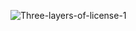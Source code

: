 ![Three-layers-of-license-1](https://user-images.githubusercontent.com/108135032/176828231-1a8a1167-b41f-4fa5-8ff1-501ee8ff5d53.png)
